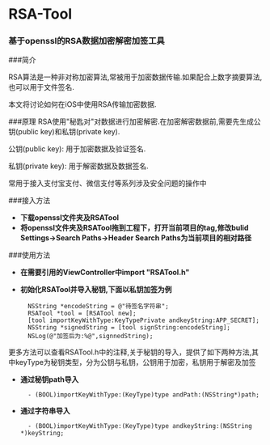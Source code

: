 # RSA-Tool
### 基于openssl的RSA数据加密解密加签工具
###简介

RSA算法是一种非对称加密算法,常被用于加密数据传输.如果配合上数字摘要算法, 也可以用于文件签名.

本文将讨论如何在iOS中使用RSA传输加密数据.

###原理
RSA使用"秘匙对"对数据进行加密解密.在加密解密数据前,需要先生成公钥(public key)和私钥(private key).

公钥(public key): 用于加密数据及验证签名. 

私钥(private key): 用于解密数据及数据签名. 

常用于接入支付宝支付、微信支付等系列涉及安全问题的操作中



###接入方法
- **下载openssl文件夹及RSATool**
- **将openssl文件夹及RSATool拖到工程下，打开当前项目的tag,修改bulid Settings->Search Paths->Header Search Paths为当前项目的相对路径**
	
###使用方法
- **在需要引用的ViewController中import "RSATool.h"**
- **初始化RSATool并导入秘钥,下面以私钥加签为例**
		
		NSString *encodeString = @"待签名字符串";
		RSATool *tool = [RSATool new];
		[tool importKeyWithType:KeyTypePrivate andkeyString:APP_SECRET];
		NSString *signedString = [tool signString:encodeString];
		NSLog(@"加签后为:%@",signnedString);
更多方法可以查看RSATool.h中的注释,关于秘钥的导入，提供了如下两种方法,其中keyType为秘钥类型，分为公钥与私钥，公钥用于加密，私钥用于解密及加签


- **通过秘钥path导入**
	
		- (BOOL)importKeyWithType:(KeyType)type andPath:(NSString*)path;

- **通过字符串导入**


		- (BOOL)importKeyWithType:(KeyType)type andkeyString:(NSString *)keyString;


